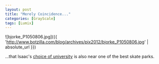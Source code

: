 ```yaml
---
layout: post
title: "Merely Coincidence..."
categories: [GrayScale]
tags: [Lumix]
---
```



![bjorke_P1050806.jpg]({{ 'http://www.botzilla.com/blog/archives/pix2012/bjorke_P1050806.jpg' | absolute_url }})


&hellip;that Isaac's <a href="http://www.econ.ucsb.edu/">choice of university</a> is also near one of the best skate parks.

